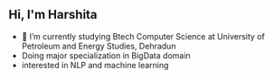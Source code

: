 ## Hi, I'm Harshita


- 🌱 I’m currently studying Btech Computer Science at University of Petroleum and Energy Studies, Dehradun <br/>
- Doing major specialization in BigData domain
- interested in NLP and machine learning 
